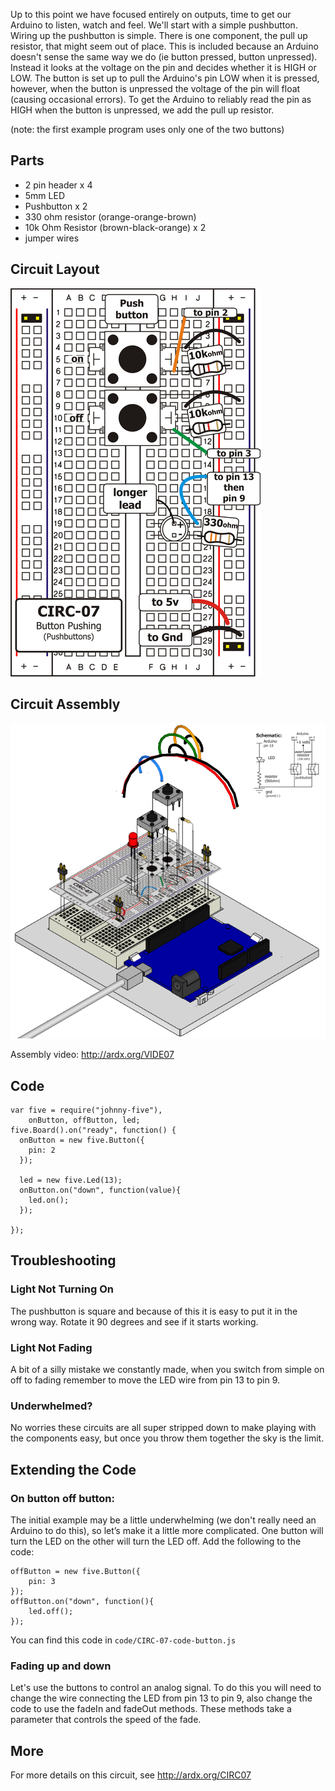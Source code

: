 
Up to this point we have focused entirely on outputs, time to
get our Arduino to listen, watch and feel. We'll start with a
simple pushbutton. Wiring up the pushbutton is simple. There is
one component, the pull up resistor, that might seem out of place.
This is included because an Arduino doesn't sense the same way we do (ie button pressed, button unpressed). Instead it looks at the voltage on the pin and decides whether it is HIGH or LOW. The button is set up to pull the Arduino's pin LOW when it is pressed, however, when the button is unpressed the voltage of the pin will float (causing occasional errors). To get the Arduino to reliably read the pin as HIGH when the button is unpressed, we add the pull up resistor.

(note: the first example program uses only one of the two buttons)

<a id="parts"></a>
## Parts

* 2 pin header x 4
* 5mm LED 
* Pushbutton x 2
* 330 ohm resistor (orange-orange-brown)
* 10k Ohm Resistor (brown-black-orange) x 2
* jumper wires

<a id="circuit"></a>
## Circuit Layout
[<img style="max-width:400px" src="../../images/circ/CIRC07-sheet-small.png" alt="Circuit Layout"/>](../../images/circ/CIRC07-sheet.png)

<a id="assembly"></a>
## Circuit Assembly
![Assembly Diagram](../../images/assembly/CIRC-07-3dexploded.png "Assembly Diagram")

Assembly video: http://ardx.org/VIDE07

<a id="code"></a>
## Code

	var five = require("johnny-five"),
	    onButton, offButton, led;
	five.Board().on("ready", function() {
	  onButton = new five.Button({
	    pin: 2
	  });
	  
	  led = new five.Led(13);
	  onButton.on("down", function(value){
	    led.on();
	  });

	});

<a id="troubleshooting"></a>
## Troubleshooting

### Light Not Turning On
The pushbutton is square and because of this it is easy to put it in the wrong way. Rotate it 90 degrees and see if it starts working.

### Light Not Fading
A bit of a silly mistake we constantly made, when you switch from simple on off to fading remember to move the LED wire from pin 13 to pin 9.

### Underwhelmed?
No worries these circuits are all super stripped down to make playing with the components easy, but once you throw them together the sky is the limit.

<a id="extending"></a>
## Extending the Code

### On button off button:
The initial example may be a little underwhelming (we don't really need an Arduino to do this), so let’s make it a little more complicated. One button will turn the LED on the other will turn the LED off. Add the following to the code:

	offButton = new five.Button({
	    pin: 3
	});
	offButton.on("down", function(){
	    led.off();
	});

You can find this code in `code/CIRC-07-code-button.js`

### Fading up and down
Let's use the buttons to control an analog signal. To do this
you will need to change the wire connecting the LED from pin
13 to pin 9, also change the code to use the fadeIn and fadeOut methods. These methods take a parameter that controls the speed of the fade.

<a id="more"></a>
## More

For more details on this circuit, see http://ardx.org/CIRC07